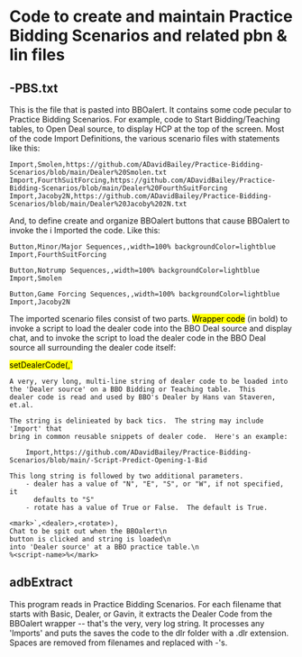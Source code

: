 # Code to create and maintain Practice Bidding Scenarios and related pbn & lin files

## -PBS.txt

This is the file that is pasted into BBOalert.  It contains some code pecular to Practice Bidding Scenarios.  For example, code to Start Bidding/Teaching tables, to Open Deal source, to display HCP at the top of the screen.  Most of the code Import Definitions, the various scenario files with statements like this:

    Import,Smolen,https://github.com/ADavidBailey/Practice-Bidding-Scenarios/blob/main/Dealer%20Smolen.txt
    Import,FourthSuitForcing,https://github.com/ADavidBailey/Practice-Bidding-Scenarios/blob/main/Dealer%20FourthSuitForcing
    Import,Jacoby2N,https://github.com/ADavidBailey/Practice-Bidding-Scenarios/blob/main/Dealer%20Jacoby%202N.txt

And, to define create and organize BBOalert buttons that cause BBOalert to invoke the i Imported the code.  Like this:

    Button,Minor/Major Sequences,,width=100% backgroundColor=lightblue
    Import,FourthSuitForcing

    Button,Notrump Sequences,,width=100% backgroundColor=lightblue
    Import,Smolen

    Button,Game Forcing Sequences,,width=100% backgroundColor=lightblue
    Import,Jacoby2N


The imported scenario files consist of two parts.  <mark>Wrapper code</mark> (in bold) to invoke a script to load the dealer code into the BBO Deal source and display chat, and to invoke the script to load the dealer code in the BBO Deal source all surrounding the dealer code itself:

   <mark>setDealerCode(<script-name>,`</mark>

    A very, very long, multi-line string of dealer code to be loaded into
    the 'Dealer source' on a BBO Bidding or Teaching table.  This
    dealer code is read and used by BBO's Dealer by Hans van Staveren, et.al.

    The string is delinieated by back tics.  The string may include 'Import' that 
    bring in common reusable snippets of dealer code.  Here's an example:

        Import,https://github.com/ADavidBailey/Practice-Bidding-Scenarios/blob/main/-Script-Predict-Opening-1-Bid
    
    This long string is followed by two additional parameters.
        - dealer has a value of "N", "E", "S", or "W", if not specified, it
          defaults to "S"
        - rotate has a value of True or False.  The default is True.

    <mark>`,<dealer>,<rotate>),
    Chat to be spit out when the BBOalert\n
    button is clicked and string is loaded\n
    into 'Dealer source' at a BBO practice table.\n
    %<script-name>%</mark>

## adbExtract
This program reads in Practice Bidding Scenarios.  For each filename that starts with Basic, Dealer, or Gavin, it extracts the Dealer Code from the BBOalert wrapper -- that's the very, very log string.  It processes any 'Imports' and puts the saves the code to the dlr folder with a .dlr extension.  Spaces are removed from filenames and replaced with -'s.